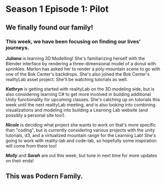 # Season 1 Episode 1: Pilot

## We finally found our family! 

### This week, we have been focusing on finding our lives' journeys. 


***Juliana*** is learning 3D Modelling! She's familiarizing herself with the Blender interface by rendering a three-dimensional model of a donut with sprinkles. Marlon has asked her to render a poly-mountain scene to go with one of the Bok Center's backdrops. She's also joined the Bok Center's realityLab asset project. She'll be watching tutorials as well.

***Kathryn*** is getting started with realityLab on the 3D modeling side, but is also considering learning C# to get more involved in building additional Unity functionality for upcoming classes. She's catching up on tutorials this week until the next realityLab meeting, and is also looking into combining visualizations and modeling into building a Learning Lab website (and possibly a personal site too!). 


***Nicole*** is deciding what project she wants to work on that's more specific than "coding", but is currently considering various projects with the unity tutorials, d3, and a virtualized mountain range for the Learning Lab! She's going to work with reality-lab and code-lab, so hopefully some inspiration will come from there too!

***Molly*** and ***Sarah*** are out this week, but tune in next time for more updates on their ends!


## This was Podern Family.




<!--stackedit_data:
eyJoaXN0b3J5IjpbODcyOTg3NDc2LC05MzMxNDgxNTEsLTU4MD
U3ODEyMCwtNTc1NTIwMzEsLTE2NTUwNDE3MTMsODQwODc3NTQ3
LC0xNzg4MTkxNjA3LC01NTc5MTY4NTAsMTc0NTc3Nzk4NSw0Mz
U4NTExOTgsMTU2OTYxMywtMjEyMjYxNTM0NSwtMTIzMzEzOTk5
NywxMzEwNjIyODg0LC01OTU1NjY2OTIsLTE4NzE3MjQ5MDYsOD
Y3NDM0OTExLDcyODIyMDE0OSwtMTU0MjA1NjMwMiwtMTI0MTAx
MzJdfQ==
-->
